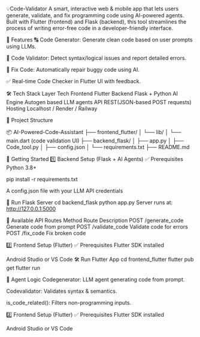 💡Code-Validator
A smart, interactive web & mobile app that lets users generate, validate, and fix programming code using AI-powered agents. 
Built with Flutter (frontend) and Flask (backend), this tool streamlines the process of writing error-free code in a developer-friendly interface.

📌 Features
🔠 Code Generator: Generate clean code based on user prompts using LLMs.

🧪 Code Validator: Detect syntax/logical issues and report detailed errors.

🔧 Fix Code: Automatically repair buggy code using AI.

✅ Real-time Code Checker in Flutter UI with feedback.


🛠️ Tech Stack
Layer	     Tech
Frontend	Flutter
Backend	    Flask + Python
AI Engine	Autogen based LLM agents
API	        REST(JSON-based POST requests)
Hosting	     Localhost / Render / Railway

📁 Project Structure

📦 AI-Powered-Code-Assistant
├── frontend_flutter/
│   └── lib/
│       └── main.dart (code validation UI)
├── backend_flask/
│   ├── app.py
│   ├── Code_tool.py
│   ├── config.json
│   └── requirements.txt
├── README.md

🚀 Getting Started
1️⃣ Backend Setup (Flask + AI Agents)
✅ Prerequisites
Python 3.8+

pip install -r requirements.txt

A config.json file with your LLM API credentials

🔧 Run Flask Server
cd backend_flask
python app.py
Server runs at: http://127.0.0.1:5000


📡 Available API Routes
Method	Route	         Description
POST	/generate_code	Generate code from prompt
POST	/validate_code	Validate code for errors
POST	/fix_code	    Fix broken code


2️⃣ Frontend Setup (Flutter)
✅ Prerequisites
Flutter SDK installed

Android Studio or VS Code
🛠️ Run Flutter App
cd frontend_flutter
flutter pub get
flutter run


🧠 Agent Logic
Codegenerator: LLM agent generating code from prompt.

Codevalidator: Validates syntax & semantics.

is_code_related(): Filters non-programming inputs.




















2️⃣ Frontend Setup (Flutter)
✅ Prerequisites
Flutter SDK installed

Android Studio or VS Code
